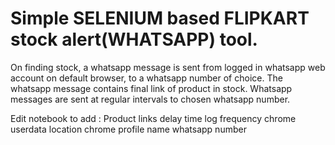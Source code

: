 # Simple SELENIUM based FLIPKART stock alert(WHATSAPP) tool.
On finding stock, a whatsapp message is sent from logged in whatsapp web account on default browser, to a whatsapp number of choice.
The whatsapp message contains final link of product in stock.
Whatsapp messages are sent at regular intervals to chosen whatsapp number.

Edit notebook to add :
  Product links
  delay time
  log frequency
  chrome userdata location
  chrome profile name
  whatsapp number
